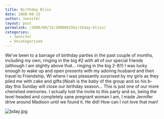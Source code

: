 ```yaml
---
title: Birthday Bliss
date: 2008-09-15
author: Jennifer
layout: post
permalink: /2008/09/15/20080915birthday-bliss/
categories:
  - Jennifer
  - Uncategorized
---
```

We&#8217;ve been to a barrage of birthday parties in the past couple of months, including my own, ringing in the big #2 with all of our special friends (although I am slightly above that&#8230; ringing in the big 2-8!!) I was lucky enough to wake up and open presents with my adoring husband and then travel to Friendship, WI where I was pleasantly surprised by my girls as they plied me with cake and gifts:)Noah is the baby of the group and so his b-day this Sunday will close our birthday season&#8230; This is just one of our more cherished memories. I actually lost the invite to this party and so, being the level headed and completely sane pregnant woman I am, I made Jennifer drive around Madison until we found it. He did! How can I not love that man!

<img id="image237" alt="bday.jpg" src="http://static.squarespace.com/static/50db6bb3e4b015296cd43789/50dfa5b1e4b0dc6320e0b5ea/50dfa5b1e4b0dc6320e0b6c7/1221476285000/?format=original" />
